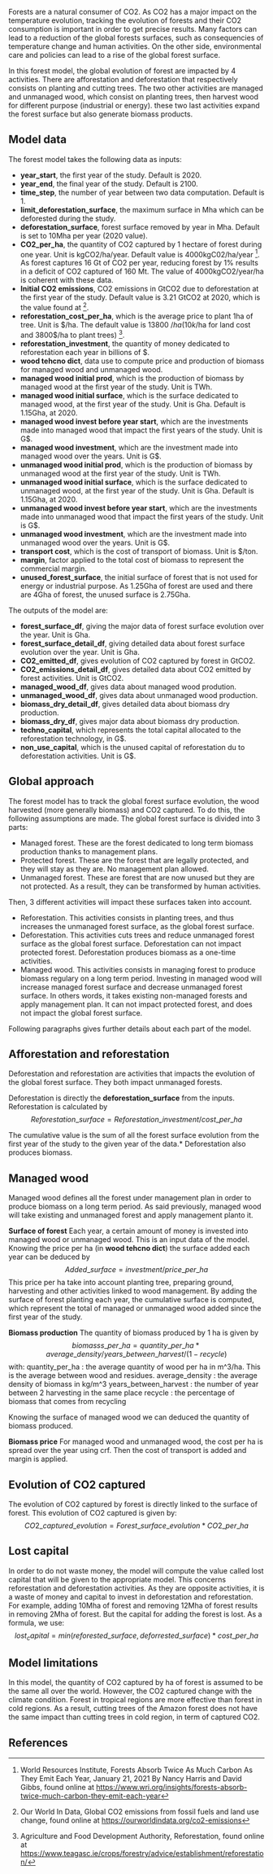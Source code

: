 Forests are a natural consumer of CO2. As CO2 has a major impact on the temperature evolution, tracking the evolution of forests and their CO2 consumption is important in order to get precise results.
Many factors can lead to a reduction of the global forests surfaces, such as consequencies of temperature change and human activities. On the other side, environmental care and policies can lead to a rise of the global forest surface.

In this forest model, the global evolution of forest are impacted by 4 activities. There are afforestation and deforestation that respectively consists on planting and cutting trees. The two other activities are managed and unmanaged wood, which consist on planting trees, then harvest wood for different purpose (industrial or energy). these two last activities expand the forest surface but also generate biomass products.

## Model data

The forest model takes the following data as inputs:

- **year_start**, the first year of the study. Default is 2020.
- **year_end**, the final year of the study. Default is 2100.
- **time_step**, the number of year between two data computation. Default is 1.
- **limit_deforestation_surface**, the maximum surface in Mha which can be deforested during the study.
- **deforestation_surface**, forest surface removed by year in Mha. Default is set to 10Mha per year (2020 value).
- **CO2_per_ha**, the quantity of CO2 captured by 1 hectare of forest during one year. Unit is kgCO2/ha/year. Default value is 4000kgC02/ha/year [^1].
As forest captures 16 Gt of CO2 per year, reducing forest by 1% results in a deficit of CO2 captured of 160 Mt. The value of 4000kgCO2/year/ha is coherent with these data.
- **Initial CO2 emissions**, CO2 emissions in GtCO2 due to deforestation at the first year of the study. Default value is 3.21 GtCO2 at 2020, which is the value found at [^2].
- **reforestation_cost_per_ha**, which is the average price to plant 1ha of tree. Unit is $/ha. The default value is 13800 $/ha (10k$/ha for land cost and 3800$/ha to plant trees) [^3].
- **reforestation_investment**, the quantity of money dedicated to reforestation each year in billions of $.
- **wood tehcno dict**, data use to compute price and production of biomass for managed wood and unmanaged wood.
- **managed wood initial prod**, which is the production of biomass by managed wood at the first year of the study. Unit is TWh.
- **managed wood initial surface**, which is the surface dedicated to managed wood, at the first year of the study. Unit is Gha. Default is 1.15Gha, at 2020.
- **managed wood invest before year start**, which are the investments made into managed wood that impact the first years of the study. Unit is G$.
- **managed wood investment**, which are the investment made into managed wood over the years. Unit is G$.
- **unmanaged wood initial prod**, which is the production of biomass by unmanaged wood at the first year of the study. Unit is TWh.
- **unmanaged wood initial surface**, which is the surface dedicated to unmanaged wood, at the first year of the study. Unit is Gha. Default is 1.15Gha, at 2020.
- **unmanaged wood invest before year start**, which are the investments made into unmanaged wood that impact the first years of the study. Unit is G$.
- **unmanaged wood investment**, which are the investment made into unmanaged wood over the years. Unit is G$.
- **transport cost**, which is the cost of transport of biomass. Unit is $/ton.
- **margin**, factor applied to the total cost of biomass to represent the commercial margin.
- **unused_forest_surface**, the initial surface of forest that is not used for energy or industrial purpose. As 1.25Gha of forest are used and there are 4Gha of forest, the unused surface is 2.75Gha.
 
The outputs of the model are:

- **forest_surface_df**, giving the major data of forest surface evolution over the year. Unit is Gha.
- **forest_surface_detail_df**, giving detailed data about forest surface evolution over the year. Unit is Gha.
- **CO2_emitted_df**, gives evolution of CO2 captured by forest in GtCO2.
- **CO2_emissions_detail_df**, gives detailed data about CO2 emitted by forest activities. Unit is GtCO2.
- **managed_wood_df**, gives data about managed wood prodution.
- **unmanaged_wood_df**, gives data about unmanaged wood production.
- **biomass_dry_detail_df**, gives detailed data about biomass dry production.
- **biomass_dry_df**, gives major data about biomass dry production.
- **techno_capital**, which represents the total capital allocated to the reforestation technology, in G$.
- **non_use_capital**, which is the unused capital of reforestation du to deforestation activities. Unit is G$.

## Global approach

The forest model has to track the global forest surface evolution, the wood harvested (more generally biomass) and CO2 captured.
To do this, the following assumptions are made.
The global forest surface is divided into 3 parts:
* Managed forest. These are the forest dedicated to long term biomass production thanks to management plans.
* Protected forest. These are the forest that are legally protected, and they will stay as they are. No management plan allowed.
* Unmanaged forest. These are forest that are now unused but they are not protected. As a result, they can be transformed by human activities.

Then, 3 different activities will impact these surfaces taken into account.
* Reforestation. This activities consists in planting trees, and thus increases the unmanaged forest surface, as the global forest surface.
* Deforestation. This activities cuts trees and reduce unmanaged forest surface as the global forest surface. Deforestation can not impact protected forest. Deforestation produces biomass as a one-time activities.
* Managed wood. This activities consists in managing forest to produce biomass regulary on a long term period. Investing in managed wood will increase managed forest surface and decrease unmanaged forest surface. In others words, it takes existing non-managed forests and apply management plan. It can not impact protected forest, and does not impact the global forest surface.

Following paragraphs gives further details about each part of the model.


## Afforestation and reforestation

Deforestation and reforestation are activities that impacts the evolution of the global forest surface.
They both impact unmanaged forests.

Deforestation is directly the **deforestation_surface** from the inputs.
Reforestation is calculated by
$$Reforestation\_surface = Reforestation\_investment / cost\_per\_ha$$

The cumulative value is the sum of all the forest surface evolution from the first year of the study to the given year of the data.*
Deforestation also produces biomass.

## Managed wood

Managed wood defines all the forest under management plan in order to produce biomass on a long term period. As said previously, managed wood will take existing and unmanaged forest and apply management planto it.

**Surface of forest**
Each year, a certain amount of money is invested into managed wood or unmanaged wood. This is an input data of the model. Knowing the price per ha (in **wood tehcno dict**) the surface added each year can be deduced by
$$Added\_surface = investment / price\_per\_ha$$
This price per ha take into account planting tree, preparing ground, harvesting and other activities linked to wood management.
By adding the surface of forest planting each year, the cumulative surface is computed, which represent the total of managed or unmanaged wood added since the first year of the study.

**Biomass production**
The quantity of biomass produced by 1 ha is given by
$$biomasss\_per\_ha = quantity\_per\_ha * average\_density / years\_between\_harvest / (1-recycle)$$
with:
quantity\_per\_ha : the average quantity of wood per ha in m^3/ha. This is the average between wood and residues.
average\_density : the average density of biomass in kg/m^3
years\_between\_harvest : the number of year between 2 harvesting in the same place
recycle : the percentage of biomass that comes from recycling

Knowing the surface of managed wood we can deduced the quantity of biomass produced.

**Biomass price**
For managed wood and unmanaged wood, the cost per ha is spread over the year using crf. Then the cost of transport is added and margin is applied.


## Evolution of CO2 captured
The evolution of CO2 captured by forest is directly linked to the surface of forest. This evolution of CO2 captured is given by:
$$CO2\_captured\_evolution = Forest\_surface\_evolution * CO2\_per\_ha$$

## Lost capital
In order to do not waste money, the model will compute the value called lost capital that will be given to the appropriate model. This concerns reforestation and deforestation activities. As they are opposite activities, it is a waste of money and capital to invest in deforestation and reforestation.
For example, adding 10Mha of forest and removing 12Mha of forest results in removing 2Mha of forest. But the capital for adding the forest is lost.
As a formula, we use:
$$lost_capital = min(reforested\_surface, deforrested\_surface) * cost\_per\_ha$$

## Model limitations
In this model, the quantity of CO2 captured by ha of forest is assumed to be the same all over the world.  However, the CO2 captured change with the climate condition. Forest in tropical regions are more effective than forest in cold regions. As a result, cutting trees of the Amazon forest does not have the same impact than cutting trees in cold region, in term of captured CO2.

## References

[^1]: World Resources Institute, Forests Absorb Twice As Much Carbon As They Emit Each Year, January 21, 2021 By Nancy Harris and David Gibbs, found online at https://www.wri.org/insights/forests-absorb-twice-much-carbon-they-emit-each-year
[^2]: Our World In Data, Global CO2 emissions from fossil fuels and land use change, found online at https://ourworldindata.org/co2-emissions
[^3]: Agriculture and Food Development Authority, Reforestation, found online at https://www.teagasc.ie/crops/forestry/advice/establishment/reforestation/
